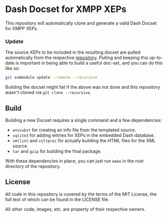 # Dash Docset for XMPP XEPs

This repository will automatically clone and generate a valid Dash Docset for XMPP XEPs.

### Update

The source XEPs to be included in the resulting docset are pulled automatically from the respective
[repository](https://github.com/xsf/xeps). Pulling and keeping this up-to-date is important in being
able to build a useful doc-set, and you can do this like so:

```sh
git submodule update --remote --recursive
```

Building the docset might fail if the above was not done and this repository wasn't cloned via `git
clone --recursive`.

## Build

Building a new Docset requires a single command and a few dependencies:

  - `envsubst` for creating an info file from the templated source.
  - `sqlite3` for adding entries for XEPs in the embedded Dash database.
  - `xmllint` and `xsltproc` for actually building the HTML files for the XML source.
  - `tar` and `gzip` for building the final package.

With these dependencies in place, you can just run `make` in the root directory of the repository.

## License

All code in this repository is covered by the terms of the MIT License, the full text of which can
be found in the LICENSE file.

All other code, images, etc. are property of their respective owners.
